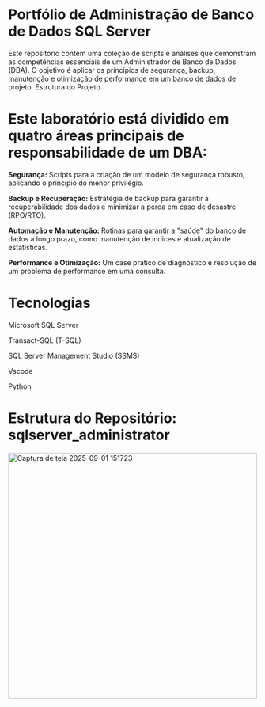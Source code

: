 # Portfólio de Administração de Banco de Dados SQL Server

Este repositório contém uma coleção de scripts e análises que demonstram as competências essenciais de um Administrador de Banco de Dados (DBA). O objetivo é aplicar os princípios de segurança, backup, manutenção e otimização de performance em um banco de dados de projeto.
Estrutura do Projeto.

# Este laboratório está dividido em quatro áreas principais de responsabilidade de um DBA:

**Segurança:** Scripts para a criação de um modelo de segurança robusto, aplicando o princípio do menor privilégio.

**Backup e Recuperação:** Estratégia de backup para garantir a recuperabilidade dos dados e minimizar a perda em caso de desastre (RPO/RTO).

**Automação e Manutenção:** Rotinas para garantir a "saúde" do banco de dados a longo prazo, como manutenção de índices e atualização de estatísticas.

**Performance e Otimização:** Um case prático de diagnóstico e resolução de um problema de performance em uma consulta.

# Tecnologias

Microsoft SQL Server

Transact-SQL (T-SQL)

SQL Server Management Studio (SSMS)

Vscode

Python

# Estrutura do Repositório: sqlserver_administrator


<img width="503" height="497" alt="Captura de tela 2025-09-01 151723" src="https://github.com/user-attachments/assets/eff29f55-0f0b-4e70-97b2-184504e3c730" />
